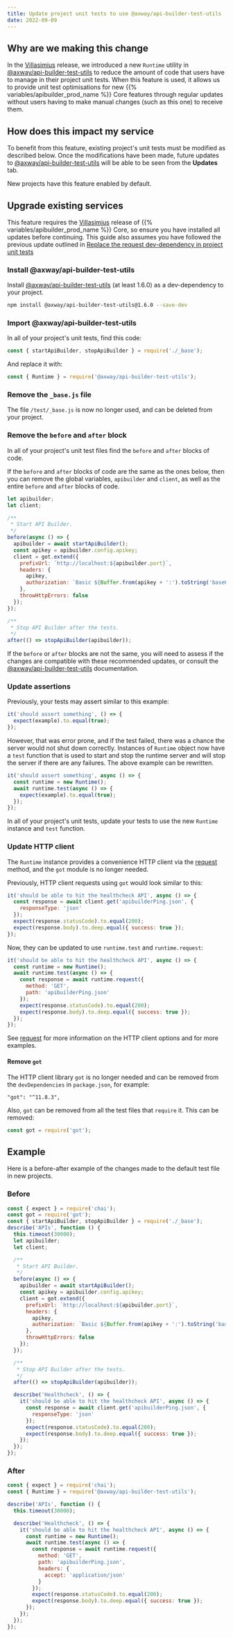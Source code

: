 ```yaml
---
title: Update project unit tests to use @axway/api-builder-test-utils
date: 2022-09-09
---
```


## Why are we making this change

In the [Villasimius](/docs/release_notes/villasimius/) release, we introduced a new `Runtime` utility in [@axway/api-builder-test-utils](https://www.npmjs.com/package/@axway/api-builder-test-utils) to reduce the amount of code that users have to manage in their project unit tests. When this feature is used, it allows us to provide unit test optimisations for new {{% variables/apibuilder_prod_name %}} Core features through regular updates without users having to make manual changes (such as this one) to receive them.

## How does this impact my service

To benefit from this feature, existing project's unit tests must be modified as described below. Once the modifications have been made, future updates to [@axway/api-builder-test-utils](https://www.npmjs.com/package/@axway/api-builder-test-utils) will be able to be seen from the **Updates** tab.

New projects have this feature enabled by default.

## Upgrade existing services

This feature requires the [Villasimius](/docs/release_notes/villasimius/) release of {{% variables/apibuilder_prod_name %}} Core, so ensure you have installed all updates before continuing. This guide also assumes you have followed the previous update outlined in [Replace the request dev-dependency in project unit tests](/docs/updates/2021_12_17_update_to_remove_request_module)

### Install @axway/api-builder-test-utils

Install [@axway/api-builder-test-utils](https://www.npmjs.com/package/@axway/api-builder-test-utils) (at least 1.6.0) as a dev-dependency to your project.

```bash
npm install @axway/api-builder-test-utils@1.6.0 --save-dev
```

### Import @axway/api-builder-test-utils

In all of your project's unit tests, find this code:

```js
const { startApiBuilder, stopApiBuilder } = require('./_base');
```

And replace it with:

```js
const { Runtime } = require('@axway/api-builder-test-utils');
```

### Remove the `_base.js` file

The file `/test/_base.js` is now no longer used, and can be deleted from your project.

### Remove the `before` and `after` block

In all of your project's unit test files find the `before` and `after` blocks of code.

If the `before` and `after` blocks of code are the same as the ones below, then you can remove the global variables, `apibuilder` and `client`, as well as the entire `before` and `after` blocks of code.

```js
let apibuilder;
let client;

/**
 * Start API Builder.
 */
before(async () => {
  apibuilder = await startApiBuilder();
  const apikey = apibuilder.config.apikey;
  client = got.extend({
    prefixUrl: `http://localhost:${apibuilder.port}`,
    headers: {
      apikey,
      authorization: `Basic ${Buffer.from(apikey + ':').toString('base64')}`
    },
    throwHttpErrors: false
  });
});

/**
 * Stop API Builder after the tests.
 */
after(() => stopApiBuilder(apibuilder));
```

If the `before` or `after` blocks are not the same, you will need to assess if the changes are compatible with these recommended updates, or consult the [@axway/api-builder-test-utils](https://www.npmjs.com/package/@axway/api-builder-test-utils) documentation.

### Update assertions

Previously, your tests may assert similar to this example:

```js
it('should assert something', () => {
  expect(example).to.equal(true);
});
```

However, that was error prone, and if the test failed, there was a chance the server would not shut down correctly. Instances of `Runtime` object now have a `test` function that is used to start and stop the runtime server and will stop the server if there are any failures. The above example can be rewritten.

```js
it('should assert something', async () => {
  const runtime = new Runtime();
  await runtime.test(async () => {
    expect(example).to.equal(true);
  });
});
```

In all of your project's unit tests, update your tests to use the new `Runtime` instance and `test` function.

### Update HTTP client

The `Runtime` instance provides a convenience HTTP client via the [request](https://www.npmjs.com/package/@axway/api-builder-test-utils#async-runtimerequesthttpoptions) method, and the `got` module is no longer needed.

Previously, HTTP client requests using `got` would look similar to this:

```js
it('should be able to hit the healthcheck API', async () => {
  const response = await client.get('apibuilderPing.json', {
    responseType: 'json'
  });
  expect(response.statusCode).to.equal(200);
  expect(response.body).to.deep.equal({ success: true });
});
```

Now, they can be updated to use `runtime.test` and `runtime.request`:

```js
it('should be able to hit the healthcheck API', async () => {
  const runtime = new Runtime();
  await runtime.test(async () => {
    const response = await runtime.request({
      method: 'GET',
      path: 'apibuilderPing.json'
    });
    expect(response.statusCode).to.equal(200);
    expect(response.body).to.deep.equal({ success: true });
  });
});
```

See [request](https://www.npmjs.com/package/@axway/api-builder-test-utils#async-runtimerequesthttpoptions) for more information on the HTTP client options and for more examples.

#### Remove `got`

The HTTP client library `got` is no longer needed and can be removed from the `devDependencies` in `package.json`, for example:

```text
"got": "^11.8.3",
```

Also, `got` can be removed from all the test files that `require` it. This can be removed:

```js
const got = require('got');
```

## Example

Here is a before-after example of the changes made to the default test file in new projects.

### Before

```js
const { expect } = require('chai');
const got = require('got');
const { startApiBuilder, stopApiBuilder } = require('./_base');
describe('APIs', function () {
  this.timeout(30000);
  let apibuilder;
  let client;

  /**
   * Start API Builder.
   */
  before(async () => {
    apibuilder = await startApiBuilder();
    const apikey = apibuilder.config.apikey;
    client = got.extend({
      prefixUrl: `http://localhost:${apibuilder.port}`,
      headers: {
        apikey,
        authorization: `Basic ${Buffer.from(apikey + ':').toString('base64')}`
      },
      throwHttpErrors: false
    });
  });

  /**
   * Stop API Builder after the tests.
   */
  after(() => stopApiBuilder(apibuilder));

  describe('Healthcheck', () => {
    it('should be able to hit the healthcheck API', async () => {
      const response = await client.get('apibuilderPing.json', {
        responseType: 'json'
      });
      expect(response.statusCode).to.equal(200);
      expect(response.body).to.deep.equal({ success: true });
    });
  });
});
```

### After

```js
const { expect } = require('chai');
const { Runtime } = require('@axway/api-builder-test-utils');

describe('APIs', function () {
  this.timeout(30000);

  describe('Healthcheck', () => {
    it('should be able to hit the healthcheck API', async () => {
      const runtime = new Runtime();
      await runtime.test(async () => {
        const response = await runtime.request({
          method: 'GET',
          path: 'apibuilderPing.json',
          headers: {
            accept: 'application/json'
          }
        });
        expect(response.statusCode).to.equal(200);
        expect(response.body).to.deep.equal({ success: true });
      });
    });
  });
});
```
